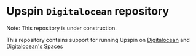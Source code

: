 # Upspin `Digitalocean` repository

Note: This repository is under construction.

This repository contains support for running Upspin on
[Digitalocean](https://digitalocean.com) and [Digitalocean's Spaces](https://www.digitalocean.com/products/spaces)
